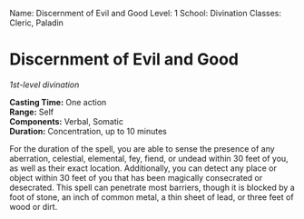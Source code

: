 Name: Discernment of Evil and Good
Level: 1
School: Divination
Classes: Cleric, Paladin

# Discernment of Evil and Good
_1st-level divination_

**Casting Time:** One action    
**Range:** Self    
**Components:** Verbal, Somatic   
**Duration:** Concentration, up to 10 minutes 

For the duration of the spell, you are able to sense the presence of any aberration, celestial, elemental, fey, fiend, or undead within 30 feet of you, as well as their exact location. Additionally, you can detect any place or object within 30 feet of you that has been magically consecrated or desecrated.
This spell can penetrate most barriers, though it is blocked by a foot of stone, an inch of common metal, a thin sheet of lead, or three feet of wood or dirt. 
